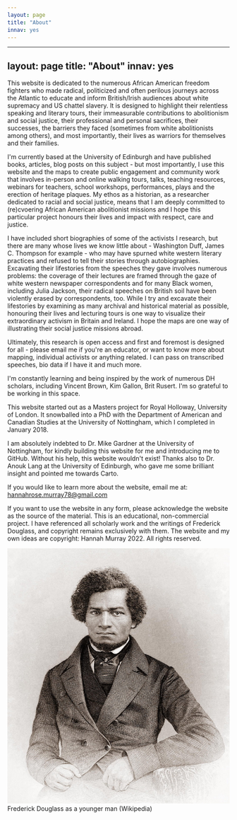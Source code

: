 ```yaml
---
layout: page
title: "About"
innav: yes
---
```


---
layout: page
title: "About"
innav: yes
---

This website is dedicated to the numerous African American freedom fighters who made radical, politicized and often perilous journeys across the Atlantic to educate and inform British/Irish audiences about white supremacy and US chattel slavery. It is designed to highlight their relentless speaking and literary tours, their immeasurable contributions to abolitionism and social justice, their professional and personal sacrifices, their successes, the barriers they faced (sometimes from white abolitionists among others), and most importantly, their lives as warriors for themselves and their families.

I'm currently based at the University of Edinburgh and have published books, articles, blog posts on this subject - but most importantly, I use this website and the maps to create public engagement and community work that involves in-person and online walking tours, talks, teaching resources, webinars for teachers, school workshops, performances, plays and the erection of heritage plaques. My ethos as a historian, as a researcher dedicated to racial and social justice, means that I am deeply committed to (re)cvoering African American abolitionist missions and I hope this particular project honours their lives and impact with respect, care and justice. 

I have included short biographies of some of the activists I research, but there are many whose lives we know little about - Washington Duff, James C. Thompson for example - who may have spurned white western literary practices and refused to tell their stories through autobiographies. Excavating their lifestories from the speeches they gave involves numerous problems: the coverage of their lectures are framed through the gaze of white western newspaper correspondents and for many Black women, including Julia Jackson, their radical speeches on British soil have been violently erased by correspondents, too. While I try and excavate their lifestories by examining as many archival and historical material as possible, honouring their lives and lecturing tours is one way to visualize their extraordinary activism in Britain and Ireland. I hope the maps are one way of illustrating their social justice missions abroad.

Ultimately, this research is open access and first and foremost is designed for all - please email me if you're an educator, or want to know more about mapping, individual activists or anything related. I can pass on transcribed speeches, bio data if I have it and much more.

I'm constantly learning and being inspired by the work of numerous DH scholars, including Vincent Brown, Kim Gallon, Brit Rusert. I'm so grateful to be working in this space.

This website started out as a Masters project for Royal Holloway, University of London. It snowballed into a PhD with the Department of American and Canadian Studies at the University of Nottingham, which I completed in January 2018. 

I am absolutely indebted to Dr. Mike Gardner at the University of Nottingham, for kindly building this website for me and introducing me to GitHub. Without his help, this website wouldn't exist! Thanks also to Dr. Anouk Lang at the University of Edinburgh, who gave me some brilliant insight and pointed me towards Carto.

If you would like to learn more about the website, email me at: [hannahrose.murray78@gmail.com](mailto:hannahrose.murray78@gmail.com) 

If you want to use the website in any form, please acknowledge the website as the source of the material. This is an educational, non-commercial project. I have referenced all scholarly work and the writings of Frederick Douglass, and copyright remains exclusively with them. The website and my own ideas are copyright: Hannah Murray 2022. All rights reserved.

<img src="/img/Frederick_Douglass.jpg" alt="Frederick Douglass as a younger man"/>
<span class="caption text-muted">Frederick Douglass as a younger man (Wikipedia)</span>

